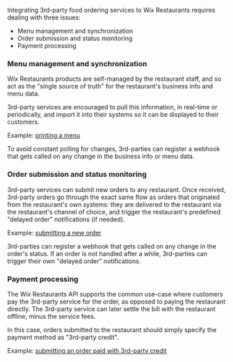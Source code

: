Integrating 3rd-party food ordering services to Wix Restaurants requires dealing with three issues:

* Menu management and synchronization
* Order submission and status monitoring
* Payment processing

### Menu management and synchronization
Wix Restaurants products are self-managed by the restaurant staff, and so act as the "single source of truth" for the restaurant's business info and menu data.

3rd-party services are encouraged to pull this information, in real-time or periodically, and import it into their systems so it can be displayed to their customers.

Example: [printing a menu](https://github.com/wix/wix-restaurants-java-sdk/blob/master/wix-restaurants-java-examples/src/main/java/com/wix/restaurants/examples/MenuExample.java)

To avoid constant polling for changes, 3rd-parties can register a webhook that gets called on any change in the business info or menu data.

### Order submission and status monitoring
3rd-party services can submit new orders to any restaurant. Once received, 3rd-party orders go through the exact same flow as orders that originated from the restaurant's own systems: they are delivered to the restaurant via the restaurant's channel of choice, and trigger the restaurant's predefined "delayed order" notifications (if needed).

Example: [submitting a new order](https://github.com/wix/wix-restaurants-java-sdk/blob/master/wix-restaurants-java-examples/src/main/java/com/wix/restaurants/examples/SubmitOrderExample.java)

3rd-parties can register a webhook that gets called on any change in the order's status. If an order is not handled after a while, 3rd-parties can trigger their own "delayed order" notifications.

### Payment processing
The Wix Restaurants API supports the common use-case where customers pay the 3rd-party service for the order, as opposed to paying the restaurant directly. The 3rd-party service can later settle the bill with the restaurant offline, minus the service fees.

In this case, orders submitted to the restaurant should simply specify the payment method as "3rd-party credit".

Example: [submitting an order paid with 3rd-party credit](https://github.com/wix/wix-restaurants-java-sdk/blob/master/wix-restaurants-java-examples/src/main/java/com/wix/restaurants/examples/DeliveryclubPaymentExample.java)
